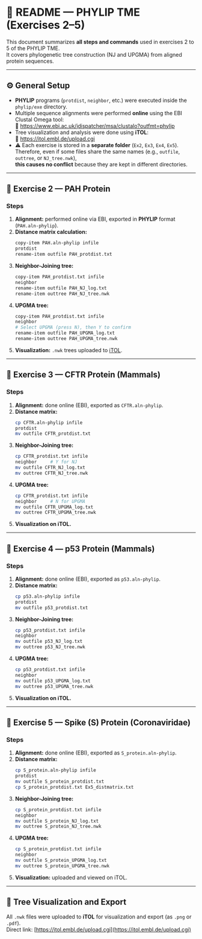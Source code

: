 # 🧬 README — PHYLIP TME (Exercises 2–5)

This document summarizes **all steps and commands** used in exercises 2 to 5 of the PHYLIP TME.  
It covers phylogenetic tree construction (NJ and UPGMA) from aligned protein sequences.

---

## ⚙️ General Setup

- **PHYLIP** programs (`protdist`, `neighbor`, etc.) were executed inside the `phylip/exe` directory.  
- Multiple sequence alignments were performed **online** using the EBI Clustal Omega tool:  
  🔗 https://www.ebi.ac.uk/jdispatcher/msa/clustalo?outfmt=phylip  
- Tree visualization and analysis were done using **iTOL**:  
  🌿 https://itol.embl.de/upload.cgi  
- ⚠️ Each exercise is stored in a **separate folder** (`Ex2`, `Ex3`, `Ex4`, `Ex5`).  
  Therefore, even if some files share the same names (e.g., `outfile`, `outtree`, or `NJ_tree.nwk`),  
  **this causes no conflict** because they are kept in different directories.

---

## 🧩 Exercise 2 — PAH Protein

### Steps
1. **Alignment:** performed online via EBI, exported in **PHYLIP** format (`PAH.aln-phylip`).  
2. **Distance matrix calculation:**
   ```bash
   copy-item PAH.aln-phylip infile
   protdist
   rename-item outfile PAH_protdist.txt
   ```
3. **Neighbor-Joining tree:**
   ```bash
   copy-item PAH_protdist.txt infile
   neighbor
   rename-item outfile PAH_NJ_log.txt
   rename-item outtree PAH_NJ_tree.nwk
   ```
4. **UPGMA tree:**
   ```bash
   copy-item PAH_protdist.txt infile
   neighbor
   # Select UPGMA (press N), then Y to confirm
   rename-item outfile PAH_UPGMA_log.txt
   rename-item outtree PAH_UPGMA_tree.nwk
   ```
5. **Visualization:** `.nwk` trees uploaded to [iTOL](https://itol.embl.de/upload.cgi).

---

## 🧬 Exercise 3 — CFTR Protein (Mammals)

### Steps
1. **Alignment:** done online (EBI), exported as `CFTR.aln-phylip`.  
2. **Distance matrix:**
   ```bash
   cp CFTR.aln-phylip infile
   protdist
   mv outfile CFTR_protdist.txt
   ```
3. **Neighbor-Joining tree:**
   ```bash
   cp CFTR_protdist.txt infile
   neighbor     # Y for NJ
   mv outfile CFTR_NJ_log.txt
   mv outtree CFTR_NJ_tree.nwk
   ```
4. **UPGMA tree:**
   ```bash
   cp CFTR_protdist.txt infile
   neighbor     # N for UPGMA
   mv outfile CFTR_UPGMA_log.txt
   mv outtree CFTR_UPGMA_tree.nwk
   ```
5. **Visualization on iTOL.**

---

## 🧬 Exercise 4 — p53 Protein (Mammals)

### Steps
1. **Alignment:** done online (EBI), exported as `p53.aln-phylip`.  
2. **Distance matrix:**
   ```bash
   cp p53.aln-phylip infile
   protdist
   mv outfile p53_protdist.txt
   ```
3. **Neighbor-Joining tree:**
   ```bash
   cp p53_protdist.txt infile
   neighbor
   mv outfile p53_NJ_log.txt
   mv outtree p53_NJ_tree.nwk
   ```
4. **UPGMA tree:**
   ```bash
   cp p53_protdist.txt infile
   neighbor
   mv outfile p53_UPGMA_log.txt
   mv outtree p53_UPGMA_tree.nwk
   ```
5. **Visualization on iTOL.**

---

## 🦠 Exercise 5 — Spike (S) Protein (Coronaviridae)

### Steps
1. **Alignment:** done online (EBI), exported as `S_protein.aln-phylip`.  
2. **Distance matrix:**
   ```bash
   cp S_protein.aln-phylip infile
   protdist
   mv outfile S_protein_protdist.txt
   cp S_protein_protdist.txt Ex5_distmatrix.txt
   ```
3. **Neighbor-Joining tree:**
   ```bash
   cp S_protein_protdist.txt infile
   neighbor
   mv outfile S_protein_NJ_log.txt
   mv outtree S_protein_NJ_tree.nwk
   ```
4. **UPGMA tree:**
   ```bash
   cp S_protein_protdist.txt infile
   neighbor
   mv outfile S_protein_UPGMA_log.txt
   mv outtree S_protein_UPGMA_tree.nwk
   ```
5. **Visualization:** uploaded and viewed on iTOL.

---

## 🌳 Tree Visualization and Export

All `.nwk` files were uploaded to **iTOL** for visualization and export (as `.png` or `.pdf`).  
Direct link: [https://itol.embl.de/upload.cgi](https://itol.embl.de/upload.cgi)


